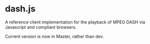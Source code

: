 dash.js
=======

A reference client implementation for the playback of MPEG DASH via Javascript and compliant browsers.

Current version is now in Master, rather than dev.  
